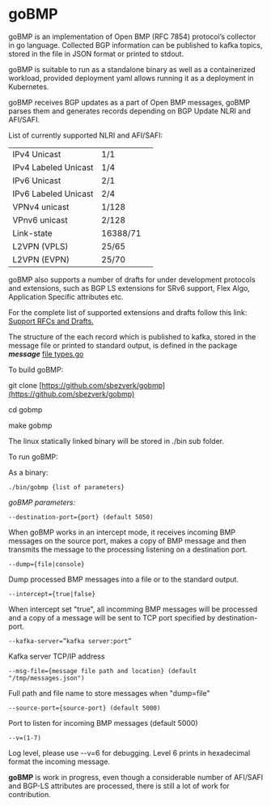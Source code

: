 # goBMP

 

goBMP is an implementation of Open BMP (RFC 7854) protocol’s collector in go language.  Collected BGP information can be published to kafka topics, stored in the file in JSON format or printed to stdout.

 

goBMP is suitable to run as a standalone binary as well as a containerized workload, provided deployment yaml allows running it as a deployment in Kubernetes.

 

goBMP receives BGP updates as a part of Open BMP messages, goBMP parses them and generates records depending on BGP Update NLRI and AFI/SAFI.

 

List of currently supported NLRI and AFI/SAFI:

 


<table>
  <tr>
   <td>IPv4 Unicast
   </td>
   <td>1/1
   </td>
   <td>
   </td>
  </tr>
  <tr>
   <td>IPv4 Labeled Unicast
   </td>
   <td>1/4
   </td>
   <td>
   </td>
  </tr>
  <tr>
   <td>IPv6 Unicast
   </td>
   <td>2/1
   </td>
   <td>
   </td>
  </tr>
  <tr>
   <td>IPv6 Labeled Unicast
   </td>
   <td>2/4
   </td>
   <td>
   </td>
  </tr>
  <tr>
   <td>VPNv4 unicast
   </td>
   <td>1/128
   </td>
   <td>
   </td>
  </tr>
  <tr>
   <td>VPnv6 unicast
   </td>
   <td>2/128
   </td>
   <td>
   </td>
  </tr>
  <tr>
   <td>Link-state
   </td>
   <td>16388/71
   </td>
   <td>
   </td>
  </tr>
  <tr>
   <td>L2VPN (VPLS)
   </td>
   <td>25/65
   </td>
   <td>
   </td>
  </tr>
  <tr>
   <td>L2VPN (EVPN)
   </td>
   <td>25/70
   </td>
   <td>
   </td>
  </tr>
</table>


 

 

goBMP also supports a number of drafts for under development protocols and extensions, such as BGP LS extensions for SRv6 support, Flex Algo, Application Specific attributes etc. 

For the complete list of supported extensions and drafts follow this link: [Support RFCs and Drafts.](https://github.com/sbezverk/gobmp/blob/master/BMP.md)

 

 

The structure of the each record which is published to kafka, stored in the message file or printed to standard output, is defined in the package **_message_** [file types.go](https://github.com/sbezverk/gobmp/blob/master/pkg/message/types.go)

To build goBMP:

git clone [https://github.com/sbezverk/gobmp](https://github.com/sbezverk/gobmp)

cd   gobmp

make gobmp

The linux statically linked binary will be stored in ./bin sub folder.

To run goBMP:

As a binary:

```
./bin/gobmp {list of parameters}
```

*goBMP parameters:*

```
--destination-port={port} (default 5050)
```

When goBMP works in an intercept mode, it receives incoming BMP messages on the source port, makes a copy of BMP message and then transmits the message to the processing listening on a destination port.


```
--dump={file|console}
```

Dump processed BMP messages into a file or to the standard output.


```
--intercept={true|false}
```

When intercept set "true", all incomming BMP messages will be processed and a copy of a message  will be sent to TCP port specified by destination-port.


```
--kafka-server=”kafka server:port”
```

Kafka server TCP/IP address


```
--msg-file={message file path and location} (default "/tmp/messages.json")
```

Full path and  file name to store messages when "dump=file"  


```
--source-port={source-port} (default 5000)
```

Port to listen for incoming BMP messages (default 5000)


```
--v=(1-7)
```

Log level, please use --v=6 for debugging. Level 6 prints in hexadecimal format the incoming message. 


**goBMP** is work in progress, even though a considerable number of AFI/SAFI and BGP-LS attributes are processed, there is still a lot of work for contribution.
